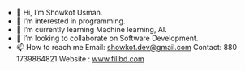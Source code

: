 - 👋 Hi, I’m Showkot Usman.
- 👀 I’m interested in programming.
- 🌱 I’m currently learning Machine learning, AI.
- 💞️ I’m looking to collaborate on Software Development.
- 📫 How to reach me
Email: showkot.dev@gmail.com
Contact: 880 1739864821
Website : www.fillbd.com


<!---
ushowkot/ushowkot is a ✨ special ✨ repository because its `README.md` (this file) appears on your GitHub profile.
You can click the Preview link to take a look at your changes.
--->
